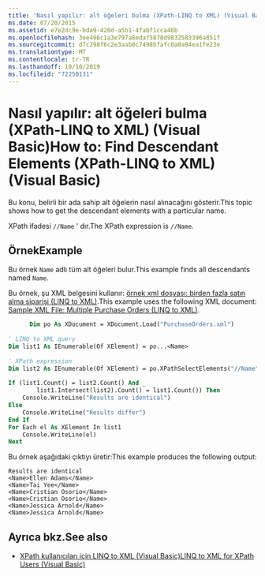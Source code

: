 ```yaml
---
title: 'Nasıl yapılır: alt öğeleri bulma (XPath-LINQ to XML) (Visual Basic)'
ms.date: 07/20/2015
ms.assetid: e7e2dc9e-bda9-420d-a5b1-4fabf1cca46b
ms.openlocfilehash: 3ee496c1a3e797a8edaf5878d9832583396a851f
ms.sourcegitcommit: d7c298f6c2e3aab0c7498bfafc0a0a94ea1fe23e
ms.translationtype: MT
ms.contentlocale: tr-TR
ms.lasthandoff: 10/10/2019
ms.locfileid: "72250131"
---
```

# <a name="how-to-find-descendant-elements-xpath-linq-to-xml-visual-basic"></a><span data-ttu-id="80eb1-102">Nasıl yapılır: alt öğeleri bulma (XPath-LINQ to XML) (Visual Basic)</span><span class="sxs-lookup"><span data-stu-id="80eb1-102">How to: Find Descendant Elements (XPath-LINQ to XML) (Visual Basic)</span></span>
<span data-ttu-id="80eb1-103">Bu konu, belirli bir ada sahip alt öğelerin nasıl alınacağını gösterir.</span><span class="sxs-lookup"><span data-stu-id="80eb1-103">This topic shows how to get the descendant elements with a particular name.</span></span>  
  
 <span data-ttu-id="80eb1-104">XPath ifadesi `//Name` ' dır.</span><span class="sxs-lookup"><span data-stu-id="80eb1-104">The XPath expression is `//Name`.</span></span>  
  
## <a name="example"></a><span data-ttu-id="80eb1-105">Örnek</span><span class="sxs-lookup"><span data-stu-id="80eb1-105">Example</span></span>  
 <span data-ttu-id="80eb1-106">Bu örnek `Name` adlı tüm alt öğeleri bulur.</span><span class="sxs-lookup"><span data-stu-id="80eb1-106">This example finds all descendants named `Name`.</span></span>  
  
 <span data-ttu-id="80eb1-107">Bu örnek, şu XML belgesini kullanır: [örnek xml dosyası: birden fazla satın alma siparişi (LINQ to XML)](../../../../visual-basic/programming-guide/concepts/linq/sample-xml-file-multiple-purchase-orders-linq-to-xml.md).</span><span class="sxs-lookup"><span data-stu-id="80eb1-107">This example uses the following XML document: [Sample XML File: Multiple Purchase Orders (LINQ to XML)](../../../../visual-basic/programming-guide/concepts/linq/sample-xml-file-multiple-purchase-orders-linq-to-xml.md).</span></span>  
  
```vb  
      Dim po As XDocument = XDocument.Load("PurchaseOrders.xml")  
  
' LINQ to XML query  
Dim list1 As IEnumerable(Of XElement) = po...<Name>  
  
' XPath expression  
Dim list2 As IEnumerable(Of XElement) = po.XPathSelectElements("//Name")  
  
If (list1.Count() = list2.Count() And _  
        list1.Intersect(list2).Count() = list1.Count()) Then  
    Console.WriteLine("Results are identical")  
Else  
    Console.WriteLine("Results differ")  
End If  
For Each el As XElement In list1  
    Console.WriteLine(el)  
Next  
```  
  
 <span data-ttu-id="80eb1-108">Bu örnek aşağıdaki çıktıyı üretir:</span><span class="sxs-lookup"><span data-stu-id="80eb1-108">This example produces the following output:</span></span>  
  
```console
Results are identical  
<Name>Ellen Adams</Name>  
<Name>Tai Yee</Name>  
<Name>Cristian Osorio</Name>  
<Name>Cristian Osorio</Name>  
<Name>Jessica Arnold</Name>  
<Name>Jessica Arnold</Name>  
```  
  
## <a name="see-also"></a><span data-ttu-id="80eb1-109">Ayrıca bkz.</span><span class="sxs-lookup"><span data-stu-id="80eb1-109">See also</span></span>

- [<span data-ttu-id="80eb1-110">XPath kullanıcıları için LINQ to XML (Visual Basic)</span><span class="sxs-lookup"><span data-stu-id="80eb1-110">LINQ to XML for XPath Users (Visual Basic)</span></span>](../../../../visual-basic/programming-guide/concepts/linq/linq-to-xml-for-xpath-users.md)
